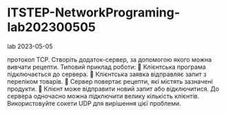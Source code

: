 # ITSTEP-NetworkPrograming-lab202300505
lab 2023-05-05


протокол TCP.
Створіть додаток-сервер, за допомогою якого можна вивчати рецепти. Типовий приклад роботи:
	Клієнтська програма підключається до сервера.
	Клієнтська заявка відправляє запит з переліком товарів.
	Сервер повертає рецепти, які містять зазначені продукти.
	Клієнт може відправити новий запит або відключитися.
До сервера одночасно можна підключити велику кількість клієнтів. Використовуйте сокети UDP для вирішення цієї проблеми.
